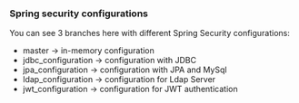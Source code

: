### Spring security configurations 

You can see 3 branches here with different Spring Security configurations:

- master -> in-memory configuration
- jdbc_configuration -> configuration with JDBC
- jpa_configuration -> configuration with JPA and MySql
- ldap_configuration -> configuration for Ldap Server
- jwt_configuration -> configuration for JWT authentication

